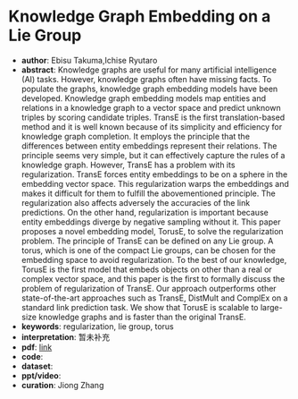 # Knowledge Graph Embedding on a Lie Group
* **author**: Ebisu Takuma,Ichise Ryutaro
* **abstract**: Knowledge graphs are useful for many artificial intelligence (AI) tasks. However, knowledge graphs often have missing facts. To populate the graphs, knowledge graph embedding models have been developed. Knowledge graph embedding models map entities and relations in a knowledge graph to a vector space and predict unknown triples by scoring candidate triples. TransE is the first translation-based method and it is well known because of its simplicity and efficiency for knowledge graph completion. It employs the principle that the differences between entity embeddings represent their relations. The principle seems very simple, but it can effectively capture the rules of a knowledge graph. However, TransE has a problem with its regularization. TransE forces entity embeddings to be on a sphere in the embedding vector space. This regularization warps the embeddings and makes it difficult for them to fulfill the abovementioned principle. The regularization also affects adversely the accuracies of the link predictions. On the other hand, regularization is important because entity embeddings diverge by negative sampling without it. This paper proposes a novel embedding model, TorusE, to solve the regularization problem. The principle of TransE can be defined on any Lie group. A torus, which is one of the compact Lie groups, can be chosen for the embedding space to avoid regularization. To the best of our knowledge, TorusE is the first model that embeds objects on other than a real or complex vector space, and this paper is the first to formally discuss the problem of regularization of TransE. Our approach outperforms other state-of-the-art approaches such as TransE, DistMult and ComplEx on a standard link prediction task. We show that TorusE is scalable to large-size knowledge graphs and is faster than the original TransE.
* **keywords**: regularization, lie group, torus
* **interpretation**: 暂未补充
* **pdf**: [link](https://www.aaai.org/ocs/index.php/AAAI/AAAI18/paper/view/16227)
* **code**:
* **dataset**:
* **ppt/video**:
* **curation**: Jiong Zhang 
